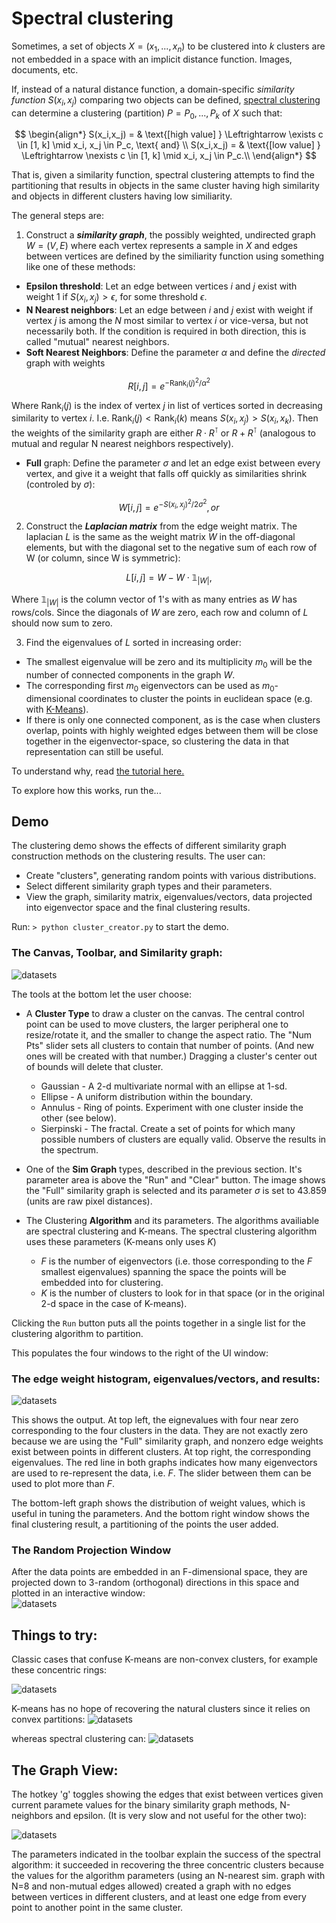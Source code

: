 # Spectral clustering

Sometimes, a set of objects $X = (x_1,...,x_n)$ to be clustered into $k$ clusters are not embedded in a space with an implicit distance function.  Images, documents, etc.  

If, instead of a natural distance function, a domain-specific *similarity function* $S(x_i, x_j)$ comparing two objects can be defined, [spectral clustering](https://en.wikipedia.org/wiki/Spectral_clustering) can determine a clustering (partition) $P = {P_0, ..., P_k}$ of $X$ such that:

$$
\begin{align*}
S(x_i,x_j) = & \text{[high value] }  \Leftrightarrow \exists c \in [1, k] \mid x_i, x_j \in P_c,  \text{ and} \\
S(x_i,x_j) = & \text{[low value] }  \Leftrightarrow \nexists c \in [1, k] \mid x_i, x_j \in P_c.\\
\end{align*}
$$

That is, given a similarity function, spectral clustering attempts to find the partitioning that results in objects in the same cluster having high similarity and objects in different clusters having low similiarity.  

The general steps are:
1. Construct a ***similarity graph***, the possibly weighted, undirected graph $W=(V, E)$ where each vertex represents a sample in $X$ and edges between vertices are defined by the similiarity function using something like one of these methods:
  - **Epsilon threshold**: Let an edge between vertices $i$ and $j$ exist with weight 1 if $S(x_i, x_j) >\epsilon$, for some threshold $\epsilon$.
  - **N Nearest neighbors**: Let an edge between $i$ and $j$ exist with weight  if vertex $j$ is among the $N$ most similar to vertex $i$ or vice-versa, but not necessarily both.  If the condition is required in both direction, this is called "mutual" nearest neighbors.  
  - **Soft Nearest Neighbors**:  Define the parameter $\alpha$ and define the *directed* graph with weights

$$
R[i,j]= e^{-\text{Rank}_i(j)^2/{\alpha^2}}
$$

   Where $\text{Rank}_i(j)$ is the index of vertex $j$ in list of vertices sorted in decreasing similarity to vertex $i$.  I.e. $\text{Rank}_i(j) < \text{Rank}_i(k)$ means $S(x_i,x_j) > S(x_i, x_k)$. Then the weights of the similarity graph are either $R \cdot R^\intercal$ or $R+R^\intercal$ (analogous to mutual and regular N nearest neighbors respectively).

  - **Full** graph: Define the parameter $\sigma$ and let an edge exist between every vertex, and give it a weight that falls off quickly as similarities shrink (controled by $\sigma$):
  
$$
W[i,j] = e^{-{S(x_i, x_j)^2}/{2\sigma^2}}, or
$$

2. Construct the ***Laplacian matrix*** from the edge weight matrix.  The laplacian $L$ is the same as the weight matrix $W$ in the off-diagonal elements, but with the diagonal set to the negative sum of each row of W (or column, since W is symmetric):

$$
L[i,j] = W - W\cdot\mathbb{1}_{|W|},
$$

Where $\mathbb{1}_{|W|}$ is the column vector of 1's with as many entries as $W$ has rows/cols.  Since the diagonals of $W$ are zero, each row and column of $L$ should now sum to zero.

3. Find the eigenvalues of $L$ sorted in increasing order:

  * The smallest eigenvalue will be zero and its multiplicity $m_0$ will be the number of connected components in the graph $W$.  
  * The corresponding first $m_0$ eigenvectors can be used as $m_0$-dimensional coordinates to cluster the points in euclidean space (e.g. with [K-Means](https://en.wikipedia.org/wiki/K-means_clustering)).
  * If there is only one connected component, as is the case when clusters overlap, points with highly weighted edges between them will be close together in the eigenvector-space, so clustering the data in that representation can still be useful.

  To understand why, read [the tutorial here.](https://people.csail.mit.edu/dsontag/courses/ml14/notes/Luxburg07_tutorial_spectral_clustering.pdf)

  To explore how this works, run the...
  ## Demo

  The clustering demo shows the effects of different similarity graph construction methods on the clustering results.  The user can:
  * Create "clusters", generating random points with various distributions.
  * Select different similarity graph types and their parameters.
  * View the graph, similarity matrix, eigenvalues/vectors, data projected into eigenvector space and the final clustering results.

Run:  `> python cluster_creator.py` to start the demo.

  ### The Canvas, Toolbar, and Similarity graph:
  
![datasets](/spectral_clustering/assets/cluster_UI_and_toolbar.png)

The tools at the bottom let the user choose:
*  A **Cluster Type** to draw a cluster on the canvas.  The central control point can be used to move clusters, the larger peripheral one to resize/rotate it, and the smaller to change the aspect ratio.  The "Num Pts" slider sets all clusters to contain that number of points.  (And new ones will be created with that number.)  Dragging a cluster's center out of bounds will delete that cluster.
    * Gaussian - A 2-d multivariate normal with an ellipse at 1-sd.
    * Ellipse - A uniform distribution within the boundary.
    * Annulus - Ring of points.  Experiment with one cluster inside the other (see below).
    * Sierpinski - The fractal.  Create a set of points for which many possible numbers of clusters are equally valid.  Observe the results in the spectrum.

* One of the **Sim Graph** types, described in the previous section.  It's parameter area is above the "Run" and "Clear" button.  The image shows the "Full" similarity graph is selected and its parameter $\sigma$ is set to 43.859 (units are raw pixel distances).

* The Clustering **Algorithm** and its parameters.  The algorithms availiable are spectral clustering and K-means.  The spectral clustering algorithm uses these parameters (K-means only uses $K$)
  * $F$ is the number of eigenvectors (i.e. those corresponding to the $F$ smallest eigenvalues) spanning the space the points will be embedded into for clustering.
  * $K$ is the number of clusters to look for in that space (or in the original 2-d space in the case of K-means).

Clicking the `Run` button puts all the points together in a single list for the clustering algorithm to partition.

This populates the four windows to the right of the UI window:

  ### The edge weight histogram, eigenvalues/vectors, and results:
  ![datasets](/spectral_clustering/assets/cluster_results.png)

This shows the output. At top left, the eignevalues with four near zero corresponding to the four clusters in the data.  They are not exactly zero because we are using the "Full" similarity graph, and nonzero edge weights exist between points in different clusters.  At top right, the corresponding eigenvalues.  The red line in both graphs indicates how many eigenvectors are used to re-represent the data, i.e. $F$.  The slider between them can be used to plot more than $F$.

 The bottom-left graph shows the distribution of weight values, which is useful in tuning the parameters.  And the bottom right window shows the final clustering result, a partitioning of the points the user added.

### The Random Projection Window

After the data points are embedded in an F-dimensional space, they are projected down to 3-random (orthogonal) directions in this space and plotted in an interactive window:  
![datasets](/spectral_clustering/assets/cluster_randproj.png)

## Things to try:

Classic cases that confuse K-means are non-convex clusters, for example these concentric rings:

  ![datasets](/spectral_clustering/assets/contest_points.png)

K-means has no hope of recovering the natural clusters since it relies on convex partitions:
  ![datasets](/spectral_clustering/assets/kmeans_fail.png)

whereas spectral clustering can:
  ![datasets](/spectral_clustering/assets/spectral_win.png)


## The Graph View:

The hotkey 'g' toggles showing the edges that exist between vertices given current paramete values for the binary similarity graph methods, N-neighbors and epsilon.  (It is very slow and not useful for the other two):

![datasets](/spectral_clustering/assets/graph_view.png)

The parameters indicated in the toolbar explain the success of the spectral algorithm:  it succeeded in recovering the three concentric clusters because the values for the algorithm parameters (using an N-nearest sim. graph with N=8 and non-mutual edges allowed) created a graph with no edges between vertices in different clusters, and at least one edge from every point to another point in the same cluster.
